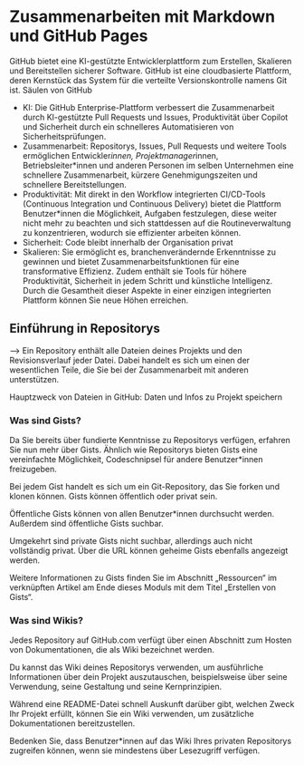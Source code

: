 # Zusammenarbeiten mit Markdown und GitHub Pages

GitHub bietet eine KI-gestützte Entwicklerplattform zum Erstellen, Skalieren und Bereitstellen sicherer Software. GitHub ist eine cloudbasierte Plattform, deren Kernstück das System für die verteilte Versionskontrolle namens Git ist. 
Säulen von GitHub
- KI: 
    Die GitHub Enterprise-Plattform verbessert die Zusammenarbeit durch KI-gestützte Pull Requests und Issues, Produktivität über Copilot und Sicherheit durch ein schnelleres Automatisieren von Sicherheitsprüfungen.
- Zusammenarbeit:
    Repositorys, Issues, Pull Requests und weitere Tools ermöglichen Entwickler*innen, Projektmanager*innen, Betriebsleiter*innen und anderen Personen im selben Unternehmen eine schnellere Zusammenarbeit, kürzere Genehmigungszeiten und schnellere Bereitstellungen.
- Produktivität:
    Mit direkt in den Workflow integrierten CI/CD-Tools (Continuous Integration und Continuous Delivery) bietet die Plattform Benutzer*innen die Möglichkeit, Aufgaben festzulegen, diese weiter nicht mehr zu beachten und sich stattdessen auf die Routineverwaltung zu konzentrieren, wodurch sie effizienter arbeiten können. 
- Sicherheit:
    Code bleibt innerhalb der Organisation privat
- Skalieren:
    Sie ermöglicht es, branchenverändernde Erkenntnisse zu gewinnen und bietet Zusammenarbeitsfunktionen für eine transformative Effizienz. Zudem enthält sie Tools für höhere Produktivität, Sicherheit in jedem Schritt und künstliche Intelligenz. Durch die Gesamtheit dieser Aspekte in einer einzigen integrierten Plattform können Sie neue Höhen erreichen.

## Einführung in Repositorys
--> Ein Repository enthält alle Dateien deines Projekts und den Revisionsverlauf jeder Datei. Dabei handelt es sich um einen der wesentlichen Teile, die Sie bei der Zusammenarbeit mit anderen unterstützen.

Hauptzweck von Dateien in GitHub: Daten und Infos zu Projekt speichern

### Was sind Gists?
Da Sie bereits über fundierte Kenntnisse zu Repositorys verfügen, erfahren Sie nun mehr über Gists. Ähnlich wie Repositorys bieten Gists eine vereinfachte Möglichkeit, Codeschnipsel für andere Benutzer*innen freizugeben.

Bei jedem Gist handelt es sich um ein Git-Repository, das Sie forken und klonen können. Gists können öffentlich oder privat sein.

Öffentliche Gists können von allen Benutzer*innen durchsucht werden. Außerdem sind öffentliche Gists suchbar.

Umgekehrt sind private Gists nicht suchbar, allerdings auch nicht vollständig privat. Über die URL können geheime Gists ebenfalls angezeigt werden.

Weitere Informationen zu Gists finden Sie im Abschnitt „Ressourcen“ im verknüpften Artikel am Ende dieses Moduls mit dem Titel „Erstellen von Gists“.

### Was sind Wikis?

Jedes Repository auf GitHub.com verfügt über einen Abschnitt zum Hosten von Dokumentationen, die als Wiki bezeichnet werden.

Du kannst das Wiki deines Repositorys verwenden, um ausführliche Informationen über dein Projekt auszutauschen, beispielsweise über seine Verwendung, seine Gestaltung und seine Kernprinzipien.

Während eine README-Datei schnell Auskunft darüber gibt, welchen Zweck Ihr Projekt erfüllt, können Sie ein Wiki verwenden, um zusätzliche Dokumentationen bereitzustellen.

Bedenken Sie, dass Benutzer*innen auf das Wiki Ihres privaten Repositorys zugreifen können, wenn sie mindestens über Lesezugriff verfügen.